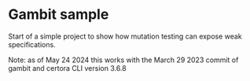 # Gambit sample

Start of a simple project to show how mutation testing can expose
weak specifications.

Note: as of May 24 2024 this works with the March 29 2023 commit of gambit and certora CLI version 3.6.8
